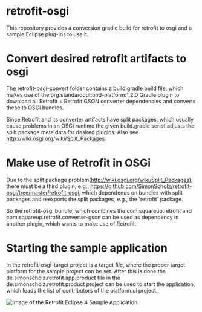 # retrofit-osgi
This repository provides a conversion gradle build for retrofit to osgi and a sample Eclipse plug-ins to use it.

# Convert desired retrofit artifacts to osgi

The retrofit-osgi-convert folder contains a build.gradle build file, which makes use of the org.standardout:bnd-platform:1.2.0 Gradle plugin to download all Retrofit + Retrofit GSON converter dependencies and converts these to OSGi bundles.

Since Retrofit and its converter artifacts have split packages, which usually cause problems in an OSGi runtime the given build.gradle script adjusts the split package meta data for desired plugins. Also see http://wiki.osgi.org/wiki/Split_Packages.

# Make use of Retrofit in OSGi

Due to the split package problem(http://wiki.osgi.org/wiki/Split_Packages), there must be a third plugin, e.g., https://github.com/SimonScholz/retrofit-osgi/tree/master/retrofit-osgi, which dependends on bundles with split packages and reexports the split packages, e.g., the 'retrofit' package.

So the retrofit-osgi bundle, which combines the com.squareup.retrofit and com.squareup.retrofit.converter-gson can be used as dependency in another plugin, which wants to make use of Retrofit.

# Starting the sample application

In the retrofit-osgi-target project is a target file, where the proper target platform for the sample project can be set. After this is done the de.simonscholz.retrofit.app.product file in the de.simonscholz.retrofit.product project can be used to start the application, which loads the list of contributors of the platform.ui project.

![Image of the Retrofit Eclipse 4 Sample Application](https://cloud.githubusercontent.com/assets/7559962/11023612/75250c22-867e-11e5-8bc0-0dda1682d740.png)
